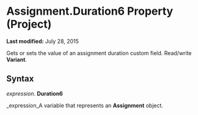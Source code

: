 
# Assignment.Duration6 Property (Project)

 **Last modified:** July 28, 2015

 Gets or sets the value of an assignment duration custom field. Read/write **Variant**.

## Syntax

 _expression_. **Duration6**

 _expression_A variable that represents an  **Assignment** object.

